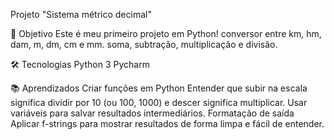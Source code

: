  Projeto "Sistema métrico decimal"

🎯 Objetivo
Este é meu primeiro projeto em Python!
conversor entre km, hm, dam, m, dm, cm e mm. soma, subtração, multiplicação e divisão.

🛠️ Tecnologias
Python 3
Pycharm

📚 Aprendizados
Criar funções em Python
Entender que subir na escala significa dividir por 10 (ou 100, 1000) e descer significa multiplicar.
Usar variáveis ​​para salvar resultados intermediários.
Formatação de saída Aplicar f-strings para mostrar resultados de forma limpa e fácil de entender.
